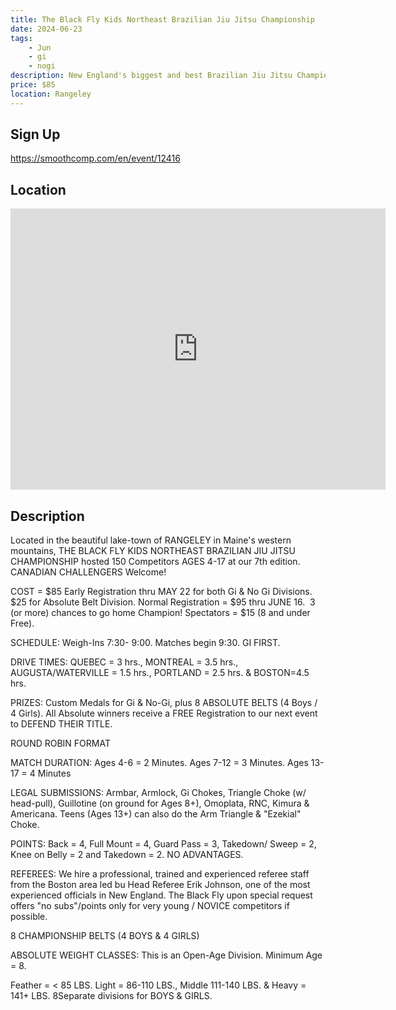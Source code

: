 ```yaml
---
title: The Black Fly Kids Northeast Brazilian Jiu Jitsu Championship
date: 2024-06-23
tags:
    - Jun
    - gi 
    - nogi 
description: New England's biggest and best Brazilian Jiu Jitsu Championship just for KIDS! With Gi, No-Gi & 8 ABSOLUTE CHAMPIONSHIP Belt Divisions
price: $85
location: Rangeley
---
```

## Sign Up
https://smoothcomp.com/en/event/12416

## Location
<iframe src="https://www.google.com/maps/embed?pb=!1m18!1m12!1m3!1d12345.6789!2d-70.6529691!3d44.9733795!2m3!1f0!2f0!3f0!3m2!1i1024!2i768!4f13.1!3m3!1m2!1s0x0%3A0x0!2z44.9733795!5e0!3m2!1sen!2sus!4v1234567890" width="600" height="450" style="border:0;" allowfullscreen="" loading="lazy"></iframe>

## Description
Located in the beautiful lake-town of RANGELEY in Maine's western mountains, THE BLACK FLY KIDS NORTHEAST BRAZILIAN JIU JITSU CHAMPIONSHIP hosted 150 Competitors AGES 4-17 at our 7th edition. CANADIAN CHALLENGERS Welcome!


COST = $85 Early Registration thru MAY 22 for both Gi & No Gi Divisions. $25 for Absolute Belt Division. Normal Registration = $95 thru JUNE 16.  3 (or more) chances to go home Champion! Spectators = $15 (8 and under Free).


SCHEDULE: Weigh-Ins 7:30- 9:00. Matches begin 9:30. GI FIRST.


DRIVE TIMES: QUEBEC = 3 hrs., MONTREAL = 3.5 hrs., AUGUSTA/WATERVILLE = 1.5 hrs., PORTLAND = 2.5 hrs. & BOSTON=4.5 hrs.


PRIZES: Custom Medals for Gi & No-Gi, plus 8 ABSOLUTE BELTS (4 Boys / 4 Girls). All Absolute winners receive a FREE Registration to our next event to DEFEND THEIR TITLE. 


ROUND ROBIN FORMAT


MATCH DURATION: Ages 4-6 = 2 Minutes. Ages 7-12 = 3 Minutes. Ages 13-17 = 4 Minutes


LEGAL SUBMISSIONS: Armbar, Armlock, Gi Chokes, Triangle Choke (w/ head-pull), Guillotine (on ground for Ages 8+), Omoplata, RNC, Kimura & Americana. Teens (Ages 13+) can also do the Arm Triangle & "Ezekial" Choke.


POINTS: Back = 4, Full Mount = 4, Guard Pass = 3, Takedown/ Sweep = 2, Knee on Belly = 2 and Takedown = 2. NO ADVANTAGES.


REFEREES: We hire a professional, trained and experienced referee staff from the Boston area led bu Head Referee Erik Johnson, one of the most experienced officials in New England. The Black Fly upon special request offers "no subs"/points only for very young / NOVICE competitors if possible.


8 CHAMPIONSHIP BELTS (4 BOYS & 4 GIRLS)


ABSOLUTE WEIGHT CLASSES: This is an Open-Age Division. Minimum Age = 8.


Feather = < 85 LBS. Light = 86-110 LBS., Middle 111-140 LBS. & Heavy = 141+ LBS. 8Separate divisions for BOYS & GIRLS.